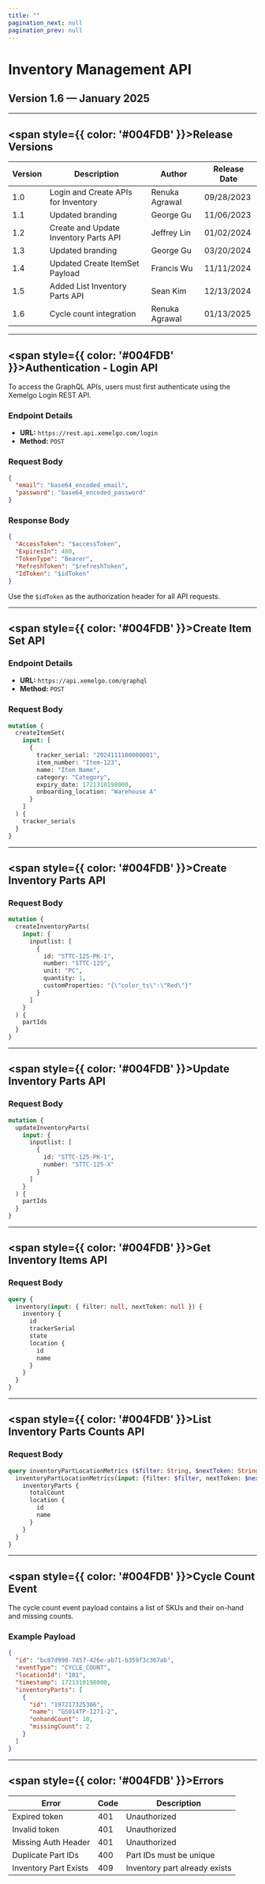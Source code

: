 ```yaml
---
title: ""
pagination_next: null
pagination_prev: null
---
```


<h1 style={{ color: '#004FDB' }}>Inventory Management API</h1>

<h2>Version 1.6 — January 2025</h2>

---

## <span style={{ color: '#004FDB' }}>Release Versions</span>

| Version | Description                             | Author           | Release Date |
|---------|-----------------------------------------|------------------|--------------|
| 1.0     | Login and Create APIs for Inventory   | Renuka Agrawal   | 09/28/2023   |
| 1.1     | Updated branding                      | George Gu        | 11/06/2023   |
| 1.2     | Create and Update Inventory Parts API | Jeffrey Lin      | 01/02/2024   |
| 1.3     | Updated branding                      | George Gu        | 03/20/2024   |
| 1.4     | Updated Create ItemSet Payload        | Francis Wu       | 11/11/2024   |
| 1.5     | Added List Inventory Parts API        | Sean Kim         | 12/13/2024   |
| 1.6     | Cycle count integration               | Renuka Agrawal   | 01/13/2025   |

---

## <span style={{ color: '#004FDB' }}>Authentication - Login API</span>

To access the GraphQL APIs, users must first authenticate using the Xemelgo Login REST API.

### Endpoint Details
- **URL:** `https://rest.api.xemelgo.com/login`
- **Method:** `POST`

### Request Body
```json
{
  "email": "base64_encoded_email",
  "password": "base64_encoded_password"
}
```

### Response Body
```json
{
  "AccessToken": "$accessToken",
  "ExpiresIn": 480,
  "TokenType": "Bearer",
  "RefreshToken": "$refreshToken",
  "IdToken": "$idToken"
}
```

Use the `$idToken` as the authorization header for all API requests.

---

## <span style={{ color: '#004FDB' }}>Create Item Set API</span>

### Endpoint Details
- **URL:** `https://api.xemelgo.com/graphql`
- **Method:** `POST`

### Request Body
```graphql
mutation {
  createItemSet(
    input: [
      {
        tracker_serial: "2024111100000001",
        item_number: "Item-123",
        name: "Item Name",
        category: "Category",
        expiry_date: 1721310198000,
        onboarding_location: "Warehouse A"
      }
    ]
  ) {
    tracker_serials
  }
}
```

---

## <span style={{ color: '#004FDB' }}>Create Inventory Parts API</span>

### Request Body
```graphql
mutation {
  createInventoryParts(
    input: {
      inputlist: [
        {
          id: "STTC-125-PK-1",
          number: "STTC-125",
          unit: "PC",
          quantity: 1,
          customProperties: "{\"color_ts\":\"Red\"}"
        }
      ]
    }
  ) {
    partIds
  }
}
```

---

## <span style={{ color: '#004FDB' }}>Update Inventory Parts API</span>

### Request Body
```graphql
mutation {
  updateInventoryParts(
    input: {
      inputlist: [
        {
          id: "STTC-125-PK-1",
          number: "STTC-125-X"
        }
      ]
    }
  ) {
    partIds
  }
}
```

---

## <span style={{ color: '#004FDB' }}>Get Inventory Items API</span>

### Request Body
```graphql
query {
  inventory(input: { filter: null, nextToken: null }) {
    inventory {
      id
      trackerSerial
      state
      location {
        id
        name
      }
    }
  }
}
```

---

## <span style={{ color: '#004FDB' }}>List Inventory Parts Counts API</span>

### Request Body
```graphql
query inventoryPartLocationMetrics ($filter: String, $nextToken: String) {
  inventoryPartLocationMetrics(input: {filter: $filter, nextToken: $nextToken}) {
    inventoryParts {
      totalCount
      location {
        id
        name
      }
    }
  }
}
```

---

## <span style={{ color: '#004FDB' }}>Cycle Count Event</span>

The cycle count event payload contains a list of SKUs and their on-hand and missing counts.

### Example Payload
```json
{
  "id": "bc87d998-7d57-426e-ab71-b359f3c367ab",
  "eventType": "CYCLE_COUNT",
  "locationId": "101",
  "timestamp": 1721310198000,
  "inventoryParts": [
    {
      "id": "197217325306",
      "name": "GS014TP-I271-2",
      "onhandCount": 10,
      "missingCount": 2
    }
  ]
}
```

---

## <span style={{ color: '#004FDB' }}>Errors</span>

| Error                  | Code | Description                     |
|------------------------|------|---------------------------------|
| Expired token         | 401  | Unauthorized                   |
| Invalid token         | 401  | Unauthorized                   |
| Missing Auth Header   | 401  | Unauthorized                   |
| Duplicate Part IDs    | 400  | Part IDs must be unique        |
| Inventory Part Exists | 409  | Inventory part already exists  |



